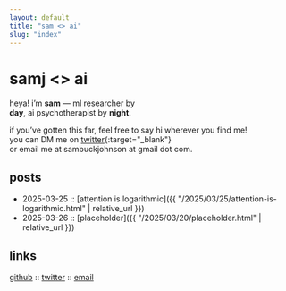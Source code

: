 ```yaml
---
layout: default
title: "sam <> ai"
slug: "index"
---
```


# samj <> ai

heya! i’m **sam** — ml researcher by  
<b onclick="document.getElementById('darkmode-toggle').click();">day</b>,  ai psychotherapist by <b onclick="document.getElementById('darkmode-toggle').click();">night</b>.

if you’ve gotten this far, feel free to say hi wherever you find me!  
you can DM me on [twitter](https://twitter.com/samlikesphysics){:target="_blank"}  
or email me at sambuckjohnson at gmail dot com.

## posts
- 2025-03-25 ::
  [attention is logarithmic]({{ "/2025/03/25/attention-is-logarithmic.html" | relative_url }})
- 2025-03-26 ::
[placeholder]({{ "/2025/03/20/placeholder.html" | relative_url }})

## links
[github](https://github.com/samj-ai) ::
[twitter](https://twitter.com/samlikesphysics) ::
[email](mailto:sambuckjohnson@gmail.com)